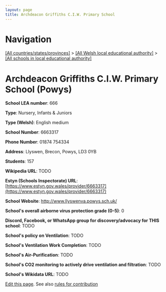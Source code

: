 ```yaml
---
layout: page
title: Archdeacon Griffiths C.I.W. Primary School
---
```

# Navigation

[[All countries/states/provinces]](../../..) > [[All Welsh local educational authority]](../..) > [[All schools in local educational authority]](..)

# Archdeacon Griffiths C.I.W. Primary School (Powys)

**School LEA number**: 666

**Type**: Nursery, Infants & Juniors

**Type (Welsh)**: English medium

**School Number**: 6663317

**Phone Number**: 01874 754334

**Address**: Llyswen, Brecon, Powys, LD3 0YB

**Students**: 157

**Wikipedia URL**: TODO

**Estyn (Schools Inspectorate) URL**: [https://www.estyn.gov.wales/provider/6663317](https://www.estyn.gov.wales/provider/6663317)

**School Website**: http://www.llyswenva.powys.sch.uk/

**School's overall airborne virus protection grade (0-5)**: 0

**Discord, Facebook, or WhatsApp group for discovery/advocacy for THIS school**: TODO

**School's policy on Ventilation**: TODO

**School's Ventilation Work Completion**: TODO

**School's Air-Purification**: TODO

**School's CO2 monitoring to actively drive ventilation and filtration**: TODO

**School's Wikidata URL**: TODO




[Edit this page](https://github.com/VentilationProject/Wales/edit/prif/./Powys/Archdeacon_Griffiths_C.I.W._Primary_School.md). See also [rules for contribution](../../../contribution-rules/)